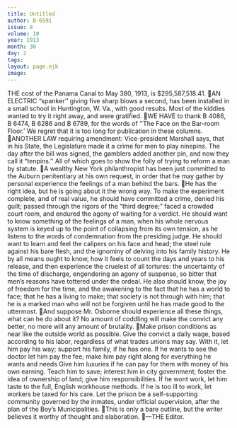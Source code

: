```yaml
---
title: Untitled
author: B-6591
issue: 8
volume: 10
year: 1913
month: 30
day: 2
tags:
layout: page.njk
image:
---
```

THE cost of the Panama Canal to May 380, 1913, is $295,587,518.41. AN ELECTRIC “spanker’’ giving five sharp blows a second, has been installed in a small school in Huntington, W. Va., with good results. Most of the kiddies wanted to try it right away, and were gratified. WE HAVE to thank B 4086, B 6474, B 6286 and B 6789, for the words of ‘'The Face on the Bar-room Floor.’ We regret that it is too long for publication in these columns. ANOTHER LAW requiring amendment: Vice-president Marshall says, that in his State, the Legislature made it a crime for men to play ninepins. The day after the bill was signed, the gamblers added another pin, and now they call it “tenpins.’’ All of which goes to show the folly of trying to reform a man by statute. A wealthy New York philanthropist has been just committed to the Auburn penitentiary at his own request, in order that he may gather by personal experience the feelings of a man behind the bars. He has the right idea, but he is going about it the wrong way. To make the experiment complete, and of real value, he should have committed a crime, denied his guilt; passed through the rigors of the “third degree;” faced a crowded court room, and endured the agony of waiting for a verdict. He should want to know something of the feelings of a man, when his whole nervous system is keyed up to the point of collapsing from its own tension, as he listens to the words of condemnation from the presiding judge. He should want to learn and feel the calipers on his face and head; the steel rule against his bare flesh, and the ignominy of delving into his family history. He by all means ought to know, how it feels to count the days and years to his release, and then experience the cruelest of all tortures: the uncertainty of the time of discharge, engendering an agony of suspense, so bitter that men’s reasons have tottered under the ordeal. He also should know, the joy of freedom for the time, and the awakening to the fact that he has a world to face; that he has a living to make; that society is not through with him; that he is a marked man who will not be forgiven until he has made good to the uttermost. And suppose Mr. Osborne should experience all these things, what can he do about it? No amount of coddling will make the convict any better, no more will any amount of brutality. Make prison conditions as near like the outside world as possible. Give the convict a daily wage, based according to his labor, regardless of what trades unions may say. With it, let him pay his way; support his family, if he has one. If he wants to see the doctor let him pay the fee; make him pay right along for everything he wants and needs Give him luxuries if he can pay for them with money of his own earning. Teach him to save; interest him in city government; foster the idea of ownership of land; give him responsibilities. If he wont work, let him taste to the full, English workhouse methods. If he is too ill to work, let workers be taxed for his care. Let the prison be a self-supporting community governed by the inmates, under official supervision, after the plan of the Boy’s Municipalities. This is only a bare outline, but the writer believes it worthy of thought and elaboration. —THE Editor. 
